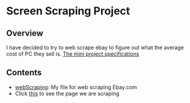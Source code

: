 # Screen Scraping Project

## Overview
I have decided to try to web scrape ebay to figure out what the average cost of PC they sell is. [The mini project specifications](https://technologyrediscovery.net/python/mod-scraping.html "Project Guide on technologyrediscovery.net")

## Contents
*    [webScraping](webScraping): My file for web scraping Ebay.com
*    Click [this](https://www.ebay.com/sch/i.html?_from=R40&_trksid=p2380057.m570.l1313.TR12.TRC2.A0.H0.Xcomputer.TRS0&_nkw=computer&_sacat=0 "Ebay search of the word 'Computer'") to see the page we are scraping